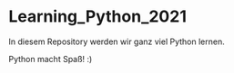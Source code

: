 # Learning_Python_2021

In diesem Repository werden wir ganz viel Python lernen.

Python macht Spaß! :)